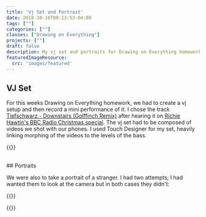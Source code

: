 ```yaml
---
title: 'Vj Set and Portrait'
date: 2018-10-16T00:13:53-04:00
tags: [""]
categories: [""]
classes: ["Drawing on Everything"]
projects: [""]
draft: false
description: My vj set and portraits for Drawing on Everything homework.
featuredImageResource:
  src: 'images/featured'
---
```


## VJ Set

For this weeks Drawing on Everything homework, we had to create a vj setup and then record a mini performance of it.
I chose the track [Tiefschwarz - Downstairs (Golffinch Remix)](https://www.beatport.com/track/downstairs-goldffinch-remix/8270574)
after hearing it on [Richie Hawtin's BBC Radio Christmas special](https://soundcloud.com/richiehawtin/bbc-radio-1-btraits-richie-hawtin-christmas-special). 
The vj set had to be composed of videos we shot with our phones.  I used Touch Designer for my set, heavily linking morphing of the videos to the levels of the bass.

{{<youtube vLcv8YCsGG8>}}

<br/>
## Portraits

We were also to take a portrait of a stranger.  I had two attempts; I had wanted them to look at the camera but in both cases they didn't:

{{<fullsizeimage src="images/portrait_poet" caption="A poem writer at the Pakatakan Farmers' Market in the catskills.  I asked him first if I could take his picture and he said sure, but unfortunately never looked directly at the camera.">}}

{{<fullsizeimage src="images/portrait_coffee" caption="The coffee shop owner at Vittoria cafe in Williamsburg. I also asked him if I could take his portrait, he said sure and looked at my phone but unfortunately when it captured his eyes were closed.">}}
